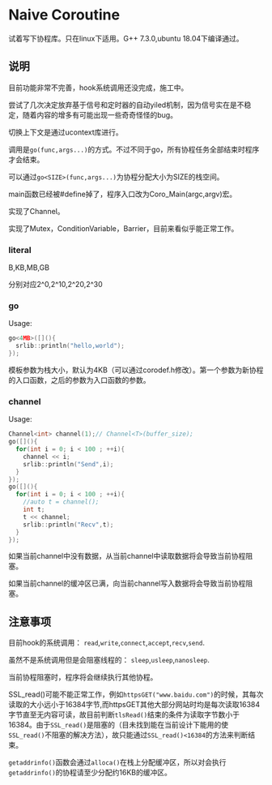# Naive Coroutine

试着写下协程库。只在linux下适用。G++ 7.3.0,ubuntu 18.04下编译通过。

## 说明

目前功能非常不完善，hook系统调用还没完成，施工中。

尝试了几次决定放弃基于信号和定时器的自动yiled机制，因为信号实在是不稳定，随着内容的增多有可能出现一些奇奇怪怪的bug。

切换上下文是通过ucontext库进行。

调用是`go(func,args...)`的方式。不过不同于go，所有协程任务全部结束时程序才会结束。

可以通过`go<SIZE>(func,args...)`为协程分配大小为SIZE的栈空间。

main函数已经被#define掉了，程序入口改为Coro_Main(argc,argv)宏。

实现了Channel。

实现了Mutex，ConditionVariable，Barrier，目前来看似乎能正常工作。

### literal

B,KB,MB,GB

分别对应2^0,2^10,2^20,2^30

### go

Usage:

```C++
go<4MB>([](){
  srlib::println("hello,world");
});
```

模板参数为栈大小，默认为4KB（可以通过corodef.h修改）。第一个参数为新协程的入口函数，之后的参数为入口函数的参数。

### channel

Usage:

```C++
Channel<int> channel(1);// Channel<T>(buffer_size);
go([](){
  for(int i = 0; i < 100 ; ++i){
    channel << i;
    srlib::println("Send",i);
  }
}); 
go([](){
  for(int i = 0; i < 100 ; ++i){
    //auto t = channel();
    int t;
    t << channel;
    srlib::println("Recv",t);
  }
});
```

如果当前channel中没有数据，从当前channel中读取数据将会导致当前协程阻塞。

如果当前channel的缓冲区已满，向当前channel写入数据将会导致当前协程阻塞。

## 注意事项

目前hook的系统调用：
`read`,`write`,`connect`,`accept`,`recv`,`send`.

虽然不是系统调用但是会阻塞线程的：
`sleep`,`usleep`,`nanosleep`.

当前协程阻塞时，程序将会继续执行其他协程。

SSL_read()可能不能正常工作，例如`httpsGET("www.baidu.com")`的时候，其每次读取的大小远小于16384字节,而httpsGET其他大部分网站时均是每次读取16384字节直至无内容可读，故目前判断`tlsRead()`结束的条件为读取字节数小于16384。由于`SSL_read()`是阻塞的（目未找到能在当前设计下能用的使`SSL_read()`不阻塞的解决方法），故只能通过`SSL_read()<16384`的方法来判断结束。

`getaddrinfo()`函数会通过`alloca()`在栈上分配缓冲区，所以对会执行`getaddrinfo()`的协程请至少分配约16KB的缓冲区。